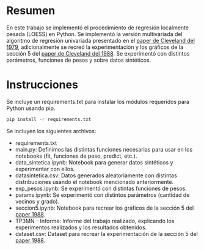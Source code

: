 # Resumen

En este trabajo se implementó el procedimiento de regresión localmente pesada (LOESS) en Python. Se implementó la versión multivariada del algoritmo de regresión univariada presentado en el [paper de Cleveland del 1979](https://home.engineering.iastate.edu/~shermanp/STAT447/Lectures/Cleveland%20paper.pdf), adicionalmente se recreó la experimentación y los gráficos de la sección 5 del [paper de Cleveland del 1988](https://sites.stat.washington.edu/courses/stat527/s14/readings/Cleveland_Delvin_JASA_1988.pdf). Se experimentó con distintos parámetros, funciones de pesos y sobre datos sintéticos.

# Instrucciones

Se incluye un requirements.txt para instalar los módulos requeridos para Python usando pip.

```bash
pip install -r requirements.txt
```

Se incluyen los siguientes archivos:
- requirements.txt
- main.py: Definimos las distintas funciones necesarias para usar en los notebooks (fit, funciones de peso, predict, etc.).
- data_sintetica.ipynb: Notebook para generar datos sintéticos y experimentar con ellos.
- datasintetica.csv: Datos generados aleatoriamente con distintas distribuciones usando el notebook mencionado anteriormente.
- exp_pesos.ipynb: Se experimentó con distintas funciones de pesos.
- params.ipynb: Se experimentó con distintos parámetros (cantidad de vecinos y grado).
- seccion5.ipynb: Notebook para recrear los gráficos de la sección 5 del [paper 1988](https://sites.stat.washington.edu/courses/stat527/s14/readings/Cleveland_Delvin_JASA_1988.pdf).
- TP3MN - Informe: Informe del trabajo realizado, explicando los experimentos realizados y los resultados obtenidos.
- dataset.csv: Dataset para recrear la experimentación de la sección 5 del [paper 1988](https://sites.stat.washington.edu/courses/stat527/s14/readings/Cleveland_Delvin_JASA_1988.pdf).